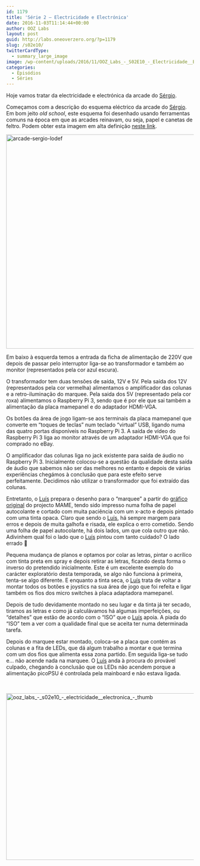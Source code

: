 ```yaml
---
id: 1179
title: 'Série 2 — Electricidade e Electrónica'
date: 2016-11-03T11:14:44+00:00
author: OOZ Labs
layout: post
guid: http://labs.oneoverzero.org/?p=1179
slug: /s02e10/
twitterCardType:
  - summary_large_image
image: /wp-content/uploads/2016/11/OOZ_Labs_-_S02E10_-_Electricidade__Electrónica_-_Thumb.jpeg
categories:
  - Episódios
  - Séries
---
```

Hoje vamos tratar da electricidade e electrónica da arcade do [Sérgio](http://labs.oneoverzero.org/series/serie-2/convidado-especial-sergio-bernardino/).



Começamos com a descrição do esquema eléctrico da arcade do [Sérgio](http://labs.oneoverzero.org/series/serie-2/convidado-especial-sergio-bernardino/). Em bom jeito _old school_, este esquema foi desenhado usando ferramentas comuns na época em que as arcades reinavam, ou seja, papel e canetas de feltro. Podem obter esta imagem em alta definição [neste link](http://cdn.labs.oneoverzero.org/s02e10/arcade-sergio-hidef.jpeg).

[<img class="aligncenter size-large wp-image-1182" src="http://labs.oneoverzero.org/wp-content/uploads/2016/11/arcade-sergio-lodef-1024x741.jpeg" alt="arcade-sergio-lodef" width="792" height="573" srcset="http://labs.oneoverzero.org/wp-content/uploads/2016/11/arcade-sergio-lodef.jpeg 1024w, http://labs.oneoverzero.org/wp-content/uploads/2016/11/arcade-sergio-lodef-300x217.jpeg 300w, http://labs.oneoverzero.org/wp-content/uploads/2016/11/arcade-sergio-lodef-768x556.jpeg 768w" sizes="(max-width: 792px) 100vw, 792px" />](http://labs.oneoverzero.org/wp-content/uploads/2016/11/arcade-sergio-lodef.jpeg)

Em baixo à esquerda temos a entrada da ficha de alimentação de 220V que depois de passar pelo interruptor liga-se ao transformador e também ao monitor (representados pela cor azul escura).

O transformador tem duas tensões de saída, 12V e 5V. Pela saída dos 12V (representados pela cor vermelha) alimentamos o amplificador das colunas e a retro-iluminação do marquee. Pela saida dos 5V (representado pela cor roxa) alimentamos o Raspberry Pi 3, sendo que é por ele que sai também a alimentação da placa mamepanel e do adaptador HDMI-VGA.

Os botões da área de jogo ligam-se aos terminais da placa mamepanel que converte em &#8220;toques de teclas&#8221; num teclado &#8220;virtual&#8221; USB, ligando numa das quatro portas disponíveis no Raspberry Pi 3. A saída de vídeo do Raspberry Pi 3 liga ao monitor através de um adaptador HDMI-VGA que foi comprado no eBay.

O amplificador das colunas liga no jack existente para saída de áudio no Raspberry Pi 3. Inicialmente colocou-se a questão da qualidade desta saída de áudio que sabemos não ser das melhores no entanto e depois de várias experiências chegámos à conclusão que para este efeito serve perfeitamente. Decidimos não utilizar o transformador que foi extraído das colunas.

Entretanto, o [Luís](http://labs.oneoverzero.org/equipa/luis-correia/) prepara o desenho para o &#8220;marquee&#8221; a partir do [gráfico original](http://www.mame.net/logo.html) do projecto MAME, tendo sido impresso numa folha de papel autocolante e cortado com muita paciência com um x-acto e depois pintado com uma tinta opaca. Claro que sendo o [Luís](http://labs.oneoverzero.org/equipa/luis-correia/), há sempre margem para erros e depois de muita galhofa e risada, ele explica o erro cometido. Sendo uma folha de papel autocolante, há dois lados, um que cola outro que não. Adivinhem qual foi o lado que o [Luís](http://labs.oneoverzero.org/equipa/luis-correia/) pintou com tanto cuidado? O lado errado 🙂

Pequena mudança de planos e optamos por colar as letras, pintar o acrílico com tinta preta em spray e depois retirar as letras, ficando desta forma o inverso do pretendido inicialmente. Este é um excelente exemplo do carácter exploratório desta temporada, se algo não funciona à primeira, tenta-se algo diferente. E enquanto a tinta seca, o [Luís](http://labs.oneoverzero.org/equipa/luis-correia/) trata de voltar a montar todos os botões e joystics na sua área de jogo que foi refeita e ligar também os fios dos micro switches à placa adaptadora mamepanel.

Depois de tudo devidamente montado no seu lugar e da tinta já ter secado, tiramos as letras e como já calculávamos há algumas imperfeições, ou &#8220;detalhes&#8221; que estão de acordo com o &#8220;ISO&#8221; que o [Luís](http://labs.oneoverzero.org/equipa/luis-correia/) apoia. A piada do &#8220;ISO&#8221; tem a ver com a qualidade final que se aceita ter numa determinada tarefa.

Depois do marquee estar montado, coloca-se a placa que contém as colunas e a fita de LEDs, que dá algum trabalho a montar e que termina com um dos fios que alimenta essa zona partido. Em seguida liga-se tudo e&#8230; não acende nada na marquee. O [Luís](http://labs.oneoverzero.org/equipa/luis-correia/) anda à procura do provável culpado, chegando à conclusão que os LEDs não acendem porque a alimentação picoPSU é controlada pela mainboard e não estava ligada.

&nbsp;

[<img class="aligncenter size-large wp-image-1188" src="http://labs.oneoverzero.org/wp-content/uploads/2016/11/OOZ_Labs_-_S02E10_-_Electricidade__Electrónica_-_Thumb-1024x576.jpeg" alt="ooz_labs_-_s02e10_-_electricidade__electronica_-_thumb" width="792" height="446" srcset="http://labs.oneoverzero.org/wp-content/uploads/2016/11/OOZ_Labs_-_S02E10_-_Electricidade__Electrónica_-_Thumb-1024x576.jpeg 1024w, http://labs.oneoverzero.org/wp-content/uploads/2016/11/OOZ_Labs_-_S02E10_-_Electricidade__Electrónica_-_Thumb-300x169.jpeg 300w, http://labs.oneoverzero.org/wp-content/uploads/2016/11/OOZ_Labs_-_S02E10_-_Electricidade__Electrónica_-_Thumb-768x432.jpeg 768w" sizes="(max-width: 792px) 100vw, 792px" />](http://labs.oneoverzero.org/wp-content/uploads/2016/11/OOZ_Labs_-_S02E10_-_Electricidade__Electrónica_-_Thumb.jpeg)